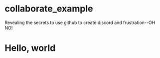 # collaborate_example
Revealing the secrets to use github to create discord and frustration--OH  NO!



# Hello, world
